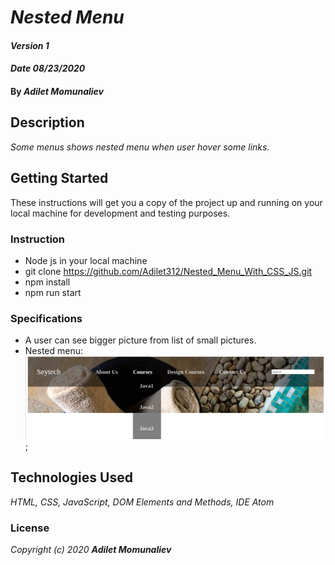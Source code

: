 # _Nested Menu_

#### _Version 1_
#### _Date 08/23/2020_
#### By _**Adilet Momunaliev**_

## Description

_Some menus shows nested menu when user hover some links._

## Getting Started

These instructions will get you a copy of the project up and running on your local machine for development and testing purposes.

### Instruction

* Node js in your local machine
* git clone https://github.com/Adilet312/Nested_Menu_With_CSS_JS.git
* npm install
* npm run start
### Specifications
* A user can see bigger picture from list of small pictures.
* Nested menu:![min-width:620px](nestedMenu.png);
## Technologies Used

_HTML, CSS, JavaScript, DOM Elements and Methods, IDE Atom_

### License

*_Copyright (c) 2020 **Adilet Momunaliev**_*
